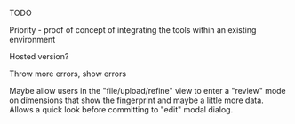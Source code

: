 TODO

Priority - proof of concept of integrating the tools within an existing environment

Hosted version?

Throw more errors, show errors

Maybe allow users in the "file/upload/refine" view to enter a "review" mode on dimensions that show the fingerprint and maybe a little more data. Allows a quick look before committing to "edit" modal dialog.